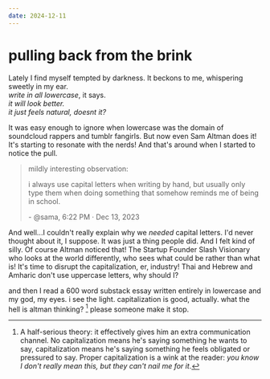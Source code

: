```yaml
---
date: 2024-12-11
---
```


# pulling back from the brink

Lately I find myself tempted by darkness. It beckons to me, whispering sweetly in my ear.  
*write in all lowercase*, it says.  
*it will look better.*  
*it just feels natural, doesnt it?*

It was easy enough to ignore when lowercase was the domain of soundcloud rappers and tumblr fangirls. But now even Sam Altman does it! It's starting to resonate with the nerds! And that's around when I started to notice the pull.

> mildly interesting observation:  
> 
> i always use capital letters when writing by hand, but usually only type them when doing something that somehow reminds me of being in school.  
> 
> \- @sama, 6:22 PM · Dec 13, 2023

And well...I couldn't really explain why we *needed* capital letters. I'd never thought about it, I suppose. It was just a thing people did. And I felt kind of silly. Of course Altman noticed that! The Startup Founder Slash Visionary who looks at the world differently, who sees what could be rather than what is! It's time to disrupt the capitalization, er, industry! Thai and Hebrew and Amharic don't use uppercase letters, why should I?

and then I read a 600 word substack essay written entirely in lowercase and my god, my eyes. i see the light. capitalization is good, actually. what the hell is altman thinking? [^1] please someone make it stop.

[^1]: A half-serious theory: it effectively gives him an extra communication channel. No capitalization means he's saying something he wants to say, capitalization means he's saying something he feels obligated or pressured to say. Proper capitalization is a wink at the reader: *you know I don't really mean this, but they can't nail me for it*.

